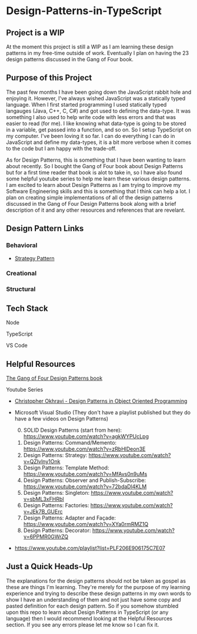 # Design-Patterns-in-TypeScript 

## Project is a WIP
At the moment this project is still a WIP as I am learning these design patterns in my free-time outside of work. Eventually I plan on having the 23 design patterns discussed in the Gang of Four book. 

## Purpose of this Project
The past few months I have been going down the JavaScript rabbit hole and enjoying it. However, I've always wished JavaScript was a statically typed language. When I first started programming I used statically typed langauges (Java, C++, C, C#) and got used to defining the data-type. It was something I also used to help write code with less errors and that was easier to read (for me). I like knowing what data-type is going to be stored in a variable, get passed into a function, and so on. So I setup TypeScript on my computer. I've been loving it so far. I can do everything I can do in JavaScript and define my data-types, it is a bit more verbose when it comes to the code but I am happy with the trade-off. 

As for Design Patterns, this is something that I have been wanting to learn about recently. So I bought the Gang of Four book about Design Patterns but for a first time reader that book is alot to take in, so I have also found some helpful youtube series to help me learn these various design patterns. I am excited to learn about Design Patterns as I am trying to improve my Software Engineering skills and this is something that I think can help a lot. I plan on creating simple implementations of all of the design patterns discussed in the Gang of Four Design Patterns book along with a brief description of it and any other resources and references that are revelant.

## Design Pattern Links

### Behavioral
 * [Strategy Pattern](https://github.com/Hagnap/Design-Patterns-in-TypeScript/tree/main/Behavioral-Design-Patterns/Strategy-Pattern)

### Creational 

### Structural


## Tech Stack

Node

TypeScript

VS Code

## Helpful Resources
[The Gang of Four Design Patterns book](https://www.amazon.com/Design-Patterns-Object-Oriented-Addison-Wesley-Professional-ebook/dp/B000SEIBB8)

Youtube Series

  * [Christopher Okhravi - Design Patterns in Object Oriented Programming](https://www.youtube.com/playlist?list=PLrhzvIcii6GNjpARdnO4ueTUAVR9eMBpc)
  
  * Microsoft Visual Studio (They don't have a playlist published but they do have a few videos on Design Patterns)
    
       0. SOLID Design Patterns (start from here):   https://www.youtube.com/watch?v=agkWYPUcLpg
       1. Design Patterns: Command/Memento:   https://www.youtube.com/watch?v=zRbHlDeon3E
       2. Design Patterns: Strategy:   https://www.youtube.com/watch?v=QZIvlny1Onk
       3. Design Patterns: Template Method:   https://www.youtube.com/watch?v=MfAvs0n9uMs
       4. Design Patterns: Observer and Publish-Subscribe:   https://www.youtube.com/watch?v=72bdaDl4KLM
       5. Design Patterns: Singleton:   https://www.youtube.com/watch?v=sbML3xFHRbI
       6. Design Patterns: Factories:   https://www.youtube.com/watch?v=JEk7B_GUErc
       7. Design Patterns: Adapter and Façade:   https://www.youtube.com/watch?v=XYa0rmRMZ1Q
       8. Design Patterns: Decorator:   https://www.youtube.com/watch?v=6PPMR0GWrZQ

  * https://www.youtube.com/playlist?list=PLF206E906175C7E07

## Just a Quick Heads-Up

The explanations for the design patterns should not be taken as gospel as these are things I'm learning. They're merely for the purpose of my learning experience and trying to describe these design patterns in my own words to show I have an understanding of them and not just have some copy and pasted definition for each design pattern. So if you somehow stumbled upon this repo to learn about Design Patterns in TypeScript (or any language) then I would recommend looking at the Helpful Resources section. If you see any errors please let me know so I can fix it.
